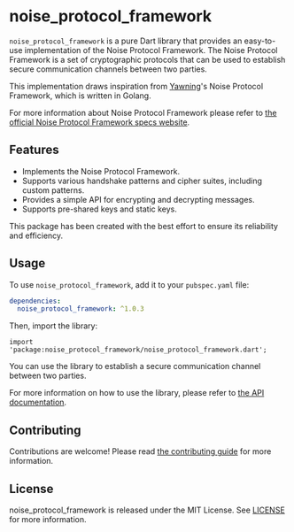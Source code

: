 # noise_protocol_framework

`noise_protocol_framework` is a pure Dart library that provides an easy-to-use implementation of the Noise Protocol Framework. The Noise Protocol Framework is a set of cryptographic protocols that can be used to establish secure communication channels between two parties.

This implementation draws inspiration from [Yawning](https://github.com/Yawning/nyquist)'s Noise Protocol Framework, which is written in Golang.

For more information about Noise Protocol Framework please refer to [the official Noise Protocol Framework specs website](https://noiseprotocol.org/noise.html).

## Features

- Implements the Noise Protocol Framework.
- Supports various handshake patterns and cipher suites, including custom patterns.
- Provides a simple API for encrypting and decrypting messages.
- Supports pre-shared keys and static keys.

This package has been created with the best effort to ensure its reliability and efficiency.

## Usage

To use `noise_protocol_framework`, add it to your `pubspec.yaml` file:

```yaml
dependencies:
  noise_protocol_framework: ^1.0.3
```

Then, import the library:

`import 'package:noise_protocol_framework/noise_protocol_framework.dart';`

You can use the library to establish a secure communication channel between two parties.

For more information on how to use the library, please refer to [the API documentation](https://pub.dev/documentation/noise_protocol_framework/latest/).

## Contributing
Contributions are welcome! Please read [the contributing guide](CONTRIBUTE.md) for more information.

## License
noise_protocol_framework is released under the MIT License. See [LICENSE](LICENSE) for more information.